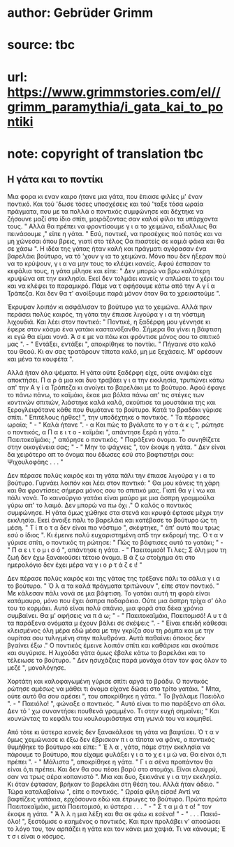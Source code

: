 # author: Gebrüder Grimm
# source: tbc
# url: https://www.grimmstories.com/el//grimm_paramythia/i_gata_kai_to_pontiki
# note: copyright of translation tbc

## Η γάτα και το ποντίκι 

Μια φορα κι εναν καιρο ήτανε μια γάτα, που έπιασε φιλίες μ' έναν
ποντικό. Και τού 'δωσε τόσες υποσχέσεις και τού 'ταξε τόσα ωραία
πράγματα, που με τα πολλά ο ποντικός συμφώνησε και δέχτηκε να ζήσουνε
μαζί στο ίδιο σπίτι, μοιράζοντας σαν καλοί φίλοι τα υπάρχοντα τους. "
Αλλά θα πρέπει να φροντίσουμε γ ι α το χειμώνα, ειδαλλιως θα πεινάσουμε
," είπε η γάτα. " Εσύ, ποντικέ, να προσέχεις πού πατάς και να μη
χώνεσαι όπου βρεις, γιατί στο τέλος Οα πιαστείς σε καμιά φάκα και θα σε
χάσω ". Η ιδέα της γάτας ήταν καλή και πράγματι αγόρασαν ένα βαρελάκι
βούτυρο, να τό 'χουν γ ια το χειμώνα. Μόνο που δεν ήξεραν πού να το
κρύψουν, γ ι α να μην τους το κλέψει κανείς. Αφού έσπασαν τα κεφάλια
τους, η γάτα μίλησε και είπε: " Δεν μπορώ να βρω καλύτερη κρυψώνα απ
την εκκλησία. Εκεί δεν τολμάει κανείς ν απλώσει το χέρι του και να
κλέψει το παραμικρό. Πάμε να τ αφήσουμε κάτω από την Α γ ί α Τράπεζα.
Και δεν θα τ' ανοίξουμε παρά μόνον όταν θα το χρειαστούμε ".

Έκρυψαν λοιπόν κι ασφάλισαν το βούτυρο για το χειμώνα. Αλλά πριν περάσει
πολύς καιρός, τη γάτα την έπιασε λιγούρα γ ι α τη νόστιμη λιχουδιά. Και
λέει στον ποντικό: " Ποντικέ, η ξαδέρφη μου γέννησε κι έφερε στον κόσμο
ένα γατάκι καστανόξανθο. Σήμερα θα γίνει η βάφτιση κι εγώ θα είμαι νονά.
Ά σ ε με να πάω και φρόντισε μόνος σου το σπιτικό μας ". - " Εντάξει,
εντάξει ", αποκρίθηκε το ποντίκι. " Πήγαινε στο καλό του Θεού. Κι αν
σας τρατάρουν τίποτα καλό, μη με ξεχάσεις. Μ' αρέσουν και μένα τα
κουφέτα ".

Αλλά ήταν όλα ψέματα. Η γάτα ούτε ξαδέρφη είχε, ούτε ανιψάκι είχε
αποκτήσει. Π α ρ ά μια και δυο τραβάει γ ι α την εκκλησία, τρυπώνει κάτω
απ' την Α γ ί α Τράπεζα κι ανοίγει το βαρελάκι με το βούτυρο. Αφού
έφαγε το πάνω πάνω, το καϊμάκι, έκαε μια βόλτα πάνω απ' τις στέγες
των κοντινών σπιτιών, λιάστηκε καλά καλά, σκούπισε τα μουστάκια της και
ξερογλειφότανε κάθε που θυμότανε το βούτυρο. Κατά το βραδάκι γύρισε
σπίτι. " Επιτέλους ήρθες! ", την υποδέχτηκε ο ποντικός. " Τα πέρασες
ωραία; " - " Καλά ήτανε ". - α Και πώς το βγάλατε το γ α τ ά κ ι; ",
ρώτησε ο ποντικός, α Π α ε ι τ ο - καϊμάκι ", απάντησε ξερά η γάτα. "
Παειτοκαϊμάκι; ," απόρησε ο ποντικός. " Παράξενο όνομα. Το συνηθίζετε
στην οικογένεια σας; " - " Μην το ψάχνεις ", τον έκοψε η γάτα. " Δεν
είναι δα χειρότερο απ το όνομα που έδωσες εσύ στο βαφτιστήρι σου:
Ψιχουλοφάης . . . "

Δεν πέρασε πολύς καιρός και τη γάτα πάλι την έπιασε λιγούρα γ ι α το
βούτυρο. Γυρνάει λοιπόν και λέει στον ποντικό: " Θα μου κάνεις τη χάρη
και θα φροντίσεις σήμερα μόνος σου το σπιτικό μας. Γιατί θα γ ί νω και
πάλι νονά. Το καινούργιο γατάκι είναι μαύρο με μια άσπρη γραμμούλα γύρω
απ' το λαιμό. Δεν μπορώ να πω όχι ." Ο καλός ο ποντικός συμφώνησε. Η
γάτα όμως χώθηκε στα στενά και κρυφά έφτασε μέχρι την εκκλησία. Εκεί
άνοιξε πάλι το βαρελάκι και κατέβασε το βούτυρο ώς τη μέση. " Τ ί π ο τ
α δεν είναι πιο νόστιμο ", σκέφτηκε, " άπ' αυτό που τρως εσύ ο ίδιος
". Κι έμεινε πολύ ευχαριστημένη απ5 την εκδρομή της. Ό τ α ν γύρισε
σπίτι, ο ποντικός τη ρώτησε: " Πώς το βάφτισες αυτό το γατάκι; " - "
Π α ε ι τ ο μ ι σ ό ", απάντησε η γάτα. - " Παειτομισό! Τι λες; Σ όλη
μου τη ζωή δεν έχω ξανακούσει τέτοιο όνομα. Β ά ζ ω στοίχημα ότι στο
ημερολόγιο δεν έχει μέρα να γ ι ο ρ τ ά ζ ε ι! "

Δεν πέρασε πολύς καιρός και της γάτας της τρέξανε πάλι τα σάλια γ ι α το
βούτυρο. " Ό λ α τα καλά πράγματα τριτώνουν ", είπε στον ποντικό. "
Με κάλεσαν πάλι νονά σε μια βάφτιση. Το γατάκι αυτή τη φορά είναι
κατάμαυρο, μόνο που έχει άσπρα ποδαράκια. Ούτε μια άσπρη τρίχα σ' όλο
του το κορμάκι. Αυτό είναι πολύ σπάνιο, μια φορά στα δέκα χρόνια
συμβαίνει. Θα μ' αφήσεις να π ά ω; " - " Παειτοκαϊμάκι, Παειτομισό! Α
υ τ ά τα παράξενα ονόματα μ έχουν βάλει σε σκέψεις ". - " Είναι επειδή
κάθεσαι κλεισμένος όλη μέρα εδώ μέσα με την γκρίζα σου τη ρόμπα και με
την ουρίτσα σου τυλιγμένη στην πολυθρόνα. Αυτά παθαίνει όποιος δεν
βγαίνει έξω ." Ο ποντικός έμεινε λοιπόν σπίτι και καθάρισε και σκούπισε
και συγύρισε. Η λιχούδα γάτα όμως έβαλε κάτω το βαρελάκι και το τέλειωσε
το βούτυρο. " Δεν ησυχάζεις παρά μονάχα όταν τον φας όλον το μεζέ ",
μονολόγησε.

Χορτάτη και καλοφαγωμένη γύρισε σπίτι αργά το βράδυ. Ο ποντικός ρώτησε
αμέσως να μάθει τι όνομα είχανε δώσει στο τρίτο γατάκι. " Μπα, ούτε
αυτό θα σου αρέσει ", του αποκρίθηκε η γάτα. " Το βγάλαμε Παειόλο
". - " Παειόλο! ", φώναξε ο ποντικός. " Αυτό είναι το πιο παράξενο
απ όλα. Δεν τό ' χω συναντήσει πουθενά γραμμένο. Τι στην ευχή σημαίνει;
" Και κουνώντας το κεφάλι του κουλουριάστηκε στη γωνιά του να κοιμηθεί.

Από τότε κι ύστερα κανείς δεν ξανακάλεσε τη γάτα να βαφτίσει. Ό τ α ν
όμως χειμώνιασε κι έξω δεν έβρισκαν π ι α τίποτα να φάνε, ο ποντικός
θυμήθηκε το βούτυρο και είπε: " Έ λ α , γάτα, πάμε στην εκκλησία να
πάρουμε το βούτυρο, που είχαμε φυλάξει γ ι α το χ ε ι μ ώ να. Θα είναι
ό,τι πρέπει ". - " Μάλιστα ", αποκρίθηκε η γάτα. " Γ ι α σένα
προπάντον θα είναι ό,τι πρέπει. Και δεν θα σου πέσει βαρύ στο στομάχι.
Είναι ελαφρύ, σαν να τρως αέρα κοπανιστό ". Μια και δυο, ξεκινάνε γ ι α
την εκκλησία. Κι όταν έφτασαν, βρήκαν το βαρελάκι στη θέση του. Αλλά
ήταν άδειο. " Τώρα καταλαβαίνω ", είπε ο ποντικός. " Ωραία φίλη
είσαι! Αντί να βαφτίζεις γατάκια, ερχόσουνα εδώ και έτρωγες το βούτυρο.
Πρώτα πρώτα Παειτοκαϊμάκι, μετά Παειτομισό, κι ύστερα . . . " - " Σ τ
α μ ά τ α! " τον έκοψε η γάτα. " Ά λ λ η μια λέξη και θα σε φάω κι
εσένα! " - " . . . Παειό-όλο! ", ξεστόμισε ο καημένος ο ποντικός. Και
πριν προλάβει ν' αποσώσει το λόγο του, τον αρπάζει η γάτα και τον κάνει
μια χαψιά. Τι να κάνουμε; Έ τ σ ι είναι ο κόσμος.
